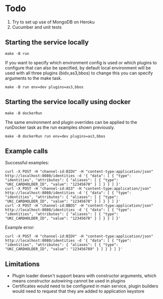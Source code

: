 # Todo

1. Try to set up use of MongoDB on Heroku
2. Cucumber and unit tests

## Starting the service locally

```
make -B run
```

If you want to specify which environment config is used or which plugins to configure
that can also be specified, by default local environment will be used with all
three plugins (bidv,as3,bbos) to change this you can specify arguments to the make task.

```
make -B run env=dev plugins=as3,bbos
```

## Starting the service locally using docker

```
make -B dockerRun
```

The same environment and plugin overrides can be applied to the runDocker task as the
run examples shown previously.

```
make -B dockerRun run env=dev plugins=as3,bbos
```

## Example calls

Successful examples:

```
curl -X POST -H "channel-id:BIDV" -H "content-type:application/json" http://localhost:8080/identities -d '{ "data": [ { "type": "identities", "attributes": { "aliases": [ { "type": "UKC_CARDHOLDER_ID", "value": "12345678" } ] } } ] }'
curl -X POST -H "channel-id:AS3" -H "content-type:application/json" http://localhost:8080/identities -d '{ "data": [ { "type": "identities", "attributes": { "aliases": [ { "type": "UKC_CARDHOLDER_ID", "value": "12345678" } ] } } ] }'
curl -X POST -H "channel-id:BBOS" -H "content-type:application/json" http://localhost:8080/identities -d '{ "data": [ { "type": "identities", "attributes": { "aliases": [ { "type": "UKC_CARDHOLDER_ID", "value": "12345678" } ] } } ] }'
```

Example error:

```
curl -X POST -H "channel-id:BIDV" -H "content-type:application/json" http://localhost:8080/identities -d '{ "data": [ { "type": "identities", "attributes": { "aliases": [ { "type": "UKC_CARDHOLDER_ID", "value": "123456789" } ] } } ] }'
```

## Limitations

* Plugin loader doesn't support beans with constructor arguments, which means constructor autowiring
cannot be used in plugins
* Certificates would need to be configured in main service, plugin builders would need to request
that they are added to application keystore